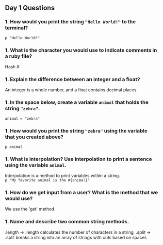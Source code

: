 ## Day 1 Questions

### 1. How would you print the string `"Hello World!"` to the terminal?  
   `p "Hello World!"`
### 1. What is the character you would use to indicate comments in a ruby file?  
   Hash #
### 1. Explain the difference between an integer and a float?  
   An integer is a whole number, and a float contains decimal places
### 1. In the space below, create a variable `animal` that holds the string `"zebra"`.  
   `animal = "zebra"`
### 1. How would you print the string `"zebra"` using the variable that you created above?  
   `p animal`
### 1. What is interpolation? Use interpolation to print a sentence using the variable `animal`.
   Interpolation is a method to print variables within a string.  
   `p "My favorite animal is the #{animal}"`
### 1. How do we get input from a user? What is the method that we would use?  
   We use the 'get' method
### 1. Name and describe two common string methods.  
   .length -> .length calculates the number of characters in a string. 
   .split -> .split breaks a string into an array of strings with cuts based on spaces
